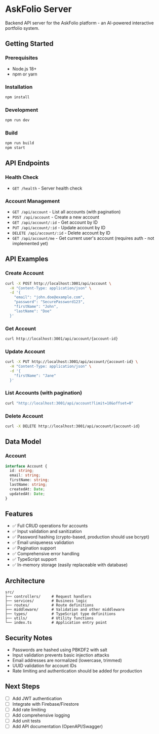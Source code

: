 # AskFolio Server

Backend API server for the AskFolio platform - an AI-powered interactive portfolio system.

## Getting Started

### Prerequisites
- Node.js 18+ 
- npm or yarn

### Installation
```bash
npm install
```

### Development
```bash
npm run dev
```

### Build
```bash
npm run build
npm start
```

## API Endpoints

### Health Check
- `GET /health` - Server health check

### Account Management
- `GET /api/account` - List all accounts (with pagination)
- `POST /api/account` - Create a new account
- `GET /api/account/:id` - Get account by ID
- `PUT /api/account/:id` - Update account by ID
- `DELETE /api/account/:id` - Delete account by ID
- `GET /api/account/me` - Get current user's account (requires auth - not implemented yet)

## API Examples

### Create Account
```bash
curl -X POST http://localhost:3001/api/account \
  -H "Content-Type: application/json" \
  -d '{
    "email": "john.doe@example.com",
    "password": "SecurePassword123",
    "firstName": "John",
    "lastName": "Doe"
  }'
```

### Get Account
```bash
curl http://localhost:3001/api/account/{account-id}
```

### Update Account
```bash
curl -X PUT http://localhost:3001/api/account/{account-id} \
  -H "Content-Type: application/json" \
  -d '{
    "firstName": "Jane"
  }'
```

### List Accounts (with pagination)
```bash
curl "http://localhost:3001/api/account?limit=10&offset=0"
```

### Delete Account
```bash
curl -X DELETE http://localhost:3001/api/account/{account-id}
```

## Data Model

### Account
```typescript
interface Account {
  id: string;
  email: string;
  firstName: string;
  lastName: string;
  createdAt: Date;
  updatedAt: Date;
}
```

## Features

- ✅ Full CRUD operations for accounts
- ✅ Input validation and sanitization
- ✅ Password hashing (crypto-based, production should use bcrypt)
- ✅ Email uniqueness validation
- ✅ Pagination support
- ✅ Comprehensive error handling
- ✅ TypeScript support
- ✅ In-memory storage (easily replaceable with database)

## Architecture

```
src/
├── controllers/     # Request handlers
├── services/        # Business logic
├── routes/          # Route definitions
├── middleware/      # Validation and other middleware
├── types/           # TypeScript type definitions
├── utils/           # Utility functions
└── index.ts         # Application entry point
```

## Security Notes

- Passwords are hashed using PBKDF2 with salt
- Input validation prevents basic injection attacks
- Email addresses are normalized (lowercase, trimmed)
- UUID validation for account IDs
- Rate limiting and authentication should be added for production

## Next Steps

- [ ] Add JWT authentication
- [ ] Integrate with Firebase/Firestore
- [ ] Add rate limiting
- [ ] Add comprehensive logging
- [ ] Add unit tests
- [ ] Add API documentation (OpenAPI/Swagger)